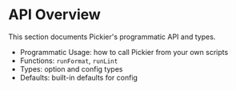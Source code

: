 # API Overview

This section documents Pickier's programmatic API and types.

- Programmatic Usage: how to call Pickier from your own scripts
- Functions: `runFormat`, `runLint`
- Types: option and config types
- Defaults: built-in defaults for config
